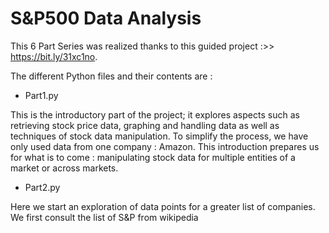 # S&P500 Data Analysis

This 6 Part Series was realized thanks to this guided project :>> https://bit.ly/31xc1no.

The different Python files and their contents are :

- Part1.py

This is the introductory part of the project; it explores aspects such as retrieving stock price data, graphing and handling data as well as techniques of stock data manipulation.
To simplify the process, we have only used data from one company : Amazon. This introduction prepares us for what is to come : manipulating stock data for multiple entities of a market or across markets.

- Part2.py

Here we start an exploration of data points for a greater list of companies. We first consult the list of S&P from wikipedia
